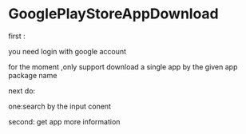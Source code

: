 # GooglePlayStoreAppDownload

first :

you need login with google account

for the moment ,only support download a single app by the given app package name 


next do:

one:search by the input conent 

second: get app more information
